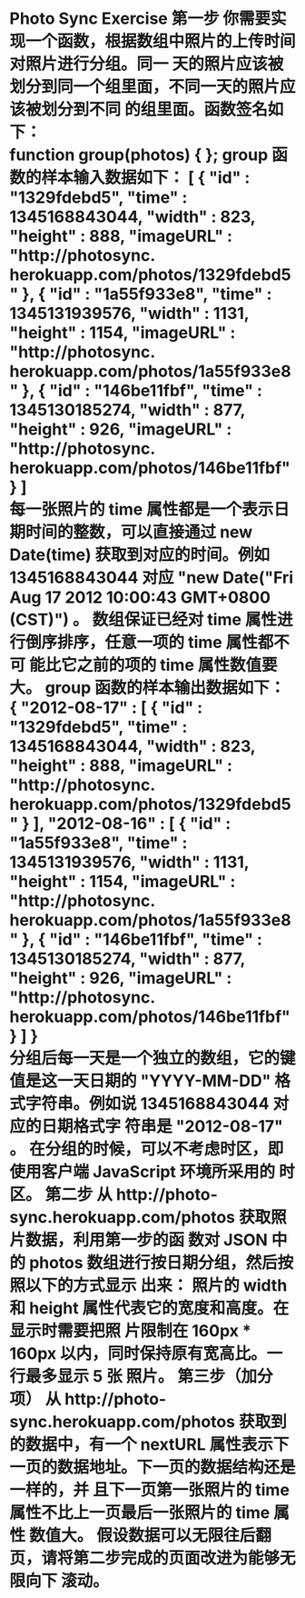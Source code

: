 <h1>Photo Sync Exercise</h>
第一步
你需要实现一个函数，根据数组中照片的上传时间对照片进行分组。同一
天的照片应该被划分到同一个组里面，不同一天的照片应该被划分到不同
的组里面。函数签名如下：<br>
function group(photos) { };
group 函数的样本输入数据如下：
[
{
"id" : "1329fdebd5",
"time" : 1345168843044,
"width" : 823,
"height" : 888,
"imageURL" : "http://photosync.
herokuapp.com/photos/1329fdebd5"
},
{
"id" : "1a55f933e8",
"time" : 1345131939576,
"width" : 1131,
"height" : 1154,
"imageURL" : "http://photosync.
herokuapp.com/photos/1a55f933e8"
},
{
"id" : "146be11fbf",
"time" : 1345130185274,
"width" : 877,
"height" : 926,
"imageURL" : "http://photosync.
herokuapp.com/photos/146be11fbf"
}
]</br>
每一张照片的 time 属性都是一个表示日期时间的整数，可以直接通过
new Date(time) 获取到对应的时间。例如 1345168843044 对应
"new Date("Fri Aug 17 2012 10:00:43 GMT+0800 (CST)") 。
数组保证已经对 time 属性进行倒序排序，任意一项的 time 属性都不可
能比它之前的项的 time 属性数值要大。
group 函数的样本输出数据如下：</br>
{
"2012-08-17" : [
{
"id" : "1329fdebd5",
"time" : 1345168843044,
"width" : 823,
"height" : 888,
"imageURL" : "http://photosync.
herokuapp.com/photos/1329fdebd5"
}
],
"2012-08-16" : [
{
"id" : "1a55f933e8",
"time" : 1345131939576,
"width" : 1131,
"height" : 1154,
"imageURL" : "http://photosync.
herokuapp.com/photos/1a55f933e8"
},
{
"id" : "146be11fbf",
"time" : 1345130185274,
"width" : 877,
"height" : 926,
"imageURL" : "http://photosync.
herokuapp.com/photos/146be11fbf"
}
]
}</br>
分组后每一天是一个独立的数组，它的键值是这一天日期的
"YYYY-MM-DD" 格式字符串。例如说 1345168843044 对应的日期格式字
符串是 "2012-08-17" 。
在分组的时候，可以不考虑时区，即使用客户端 JavaScript 环境所采用的
时区。
第二步
从 http://photo-sync.herokuapp.com/photos 获取照片数据，利用第一步的函
数对 JSON 中的 photos 数组进行按日期分组，然后按照以下的方式显示
出来：
照片的 width 和 height 属性代表它的宽度和高度。在显示时需要把照
片限制在 160px * 160px 以内，同时保持原有宽高比。一行最多显示 5 张
照片。
第三步（加分项）
从 http://photo-sync.herokuapp.com/photos 获取到的数据中，有一个
nextURL 属性表示下一页的数据地址。下一页的数据结构还是一样的，并
且下一页第一张照片的 time 属性不比上一页最后一张照片的 time 属性
数值大。
假设数据可以无限往后翻页，请将第二步完成的页面改进为能够无限向下
滚动。</br>
